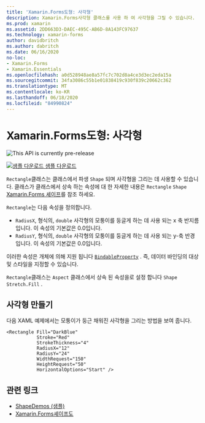 ```yaml
---
title: 'Xamarin.Forms도형: 사각형'
description: Xamarin.Forms사각형 클래스를 사용 하 여 사각형을 그릴 수 있습니다.
ms.prod: xamarin
ms.assetid: 2DD663D3-DAEC-495C-AB6D-8A143FC97637
ms.technology: xamarin-forms
author: davidbritch
ms.author: dabritch
ms.date: 06/16/2020
no-loc:
- Xamarin.Forms
- Xamarin.Essentials
ms.openlocfilehash: a0d528948ae8a57fc7c702d8a4ce3d3ec2eda15a
ms.sourcegitcommit: 34fa3086c55b1e01838419c930f839c20662c362
ms.translationtype: MT
ms.contentlocale: ko-KR
ms.lasthandoff: 06/18/2020
ms.locfileid: "84990824"
---
```

# <a name="xamarinforms-shapes-rectangle"></a>Xamarin.Forms도형: 사각형

![](~/media/shared/preview.png "This API is currently pre-release")

[![샘플 다운로드](~/media/shared/download.png) 샘플 다운로드](https://docs.microsoft.com/samples/xamarin/xamarin-forms-samples/userinterface-shapesdemos/)

`Rectangle`클래스는 클래스에서 파생 `Shape` 되며 사각형을 그리는 데 사용할 수 있습니다. 클래스가 클래스에서 상속 하는 속성에 대 한 자세한 내용은 `Rectangle` `Shape` [ Xamarin.Forms 셰이프](index.md)를 참조 하세요.

`Rectangle`는 다음 속성을 정의합니다.

- `RadiusX`, 형식의, `double` 사각형의 모퉁이를 둥글게 하는 데 사용 되는 x 축 반지름입니다. 이 속성의 기본값은 0.0입니다.
- `RadiusY`, 형식의, `double` 사각형의 모퉁이를 둥글게 하는 데 사용 되는 y-축 반경입니다. 이 속성의 기본값은 0.0입니다.

이러한 속성은 개체에 의해 지원 됩니다 [`BindableProperty`](xref:Xamarin.Forms.BindableProperty) . 즉, 데이터 바인딩의 대상 및 스타일을 지정할 수 있습니다.

`Rectangle`클래스는 `Aspect` 클래스에서 상속 된 속성을로 설정 합니다 `Shape` `Stretch.Fill` .

## <a name="create-a-rectangle"></a>사각형 만들기

다음 XAML 예제에서는 모퉁이가 둥근 채워진 사각형을 그리는 방법을 보여 줍니다.

```xaml
<Rectangle Fill="DarkBlue"
           Stroke="Red"
           StrokeThickness="4"
           RadiusX="12"
           RadiusY="24"           
           WidthRequest="150"
           HeightRequest="50"
           HorizontalOptions="Start" />
```

## <a name="related-links"></a>관련 링크

- [ShapeDemos (샘플)](https://docs.microsoft.com/samples/xamarin/xamarin-forms-samples/userinterface-shapesdemos/)
- [Xamarin.Forms셰이프도](index.md)
